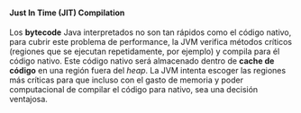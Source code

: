 #### Just In Time (JIT) Compilation


Los **bytecode** Java interpretados no son tan rápidos como el código nativo, para cubrir este problema de performance, la JVM verifica métodos críticos (regiones que se ejecutan repetidamente, por ejemplo) y compila para él código nativo. Este código nativo será almacenado dentro de **cache de código** en una región fuera del *heap*. La JVM intenta escoger las regiones más críticas para que incluso con el gasto de memoria y poder computacional de compilar el código para nativo, sea una decisión ventajosa.
